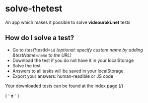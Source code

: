 # solve-thetest

An app which makes it possible to solve **videouroki.net** tests

## How do I solve a test?

- Go to /test?testId=`id` _(optional: specify custom name by adding &testName=`name` to the URL)_
- Download the test if you do not have it in your localStorage
- Solve the test
- Answers to all tasks will be saved in your localStorage
- Export your answers: human-readible or JS code

Your downloaded tests can be found at the index page (/)

( ᵔ ᴥ ᵔ )
